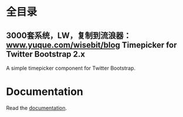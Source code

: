 # 全目录

3000套系统，LW，复制到流浪器：www.yuque.com/wisebit/blog
Timepicker for Twitter Bootstrap 2.x
------------------------------------

A simple timepicker component for Twitter Bootstrap.

Documentation
=============

Read the <a href="jdewit.github.com/bootstrap-timepicker">documentation</a>.
